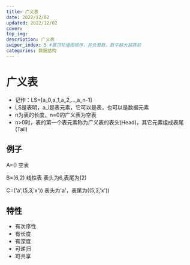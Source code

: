 ```yaml
---
title: 广义表
date: 2022/12/02
updated: 2022/12/02
cover: 
top_img: 
description: 广义表
swiper_index: 5 #置顶轮播图顺序，非负整数，数字越大越靠前
categories: 数据结构
---
```




# 广义表

* 记作：LS=[a_0,a_1,a_2,...,a_n-1]
* LS是表明，a_i是表元素，它可以是表，也可以是数据元素
* n为表的长度，n=0的广义表为空表
* n>0时，表的第一个表元素称为广义表的表头(Head)，其它元素组成表尾(Tail)

## 例子

A=() 空表

B=(6,2) 线性表 表头为6,表尾为(2)

C=('a',(5,3,'x')) 表头为'a'，表尾为((5,3,'x'))



## 特性

* 有次序性
* 有长度
* 有深度
* 可递归
* 可共享

